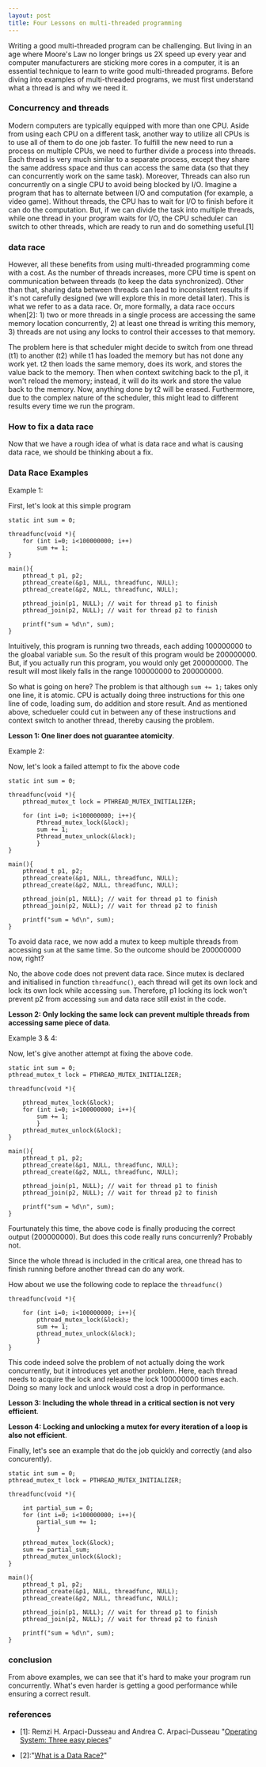 ```yaml
---
layout: post
title: Four Lessons on multi-threaded programming
---
```





Writing a good multi-threaded program can be challenging. But living in an age where Moore's Law no longer brings us 2X speed up every year and computer manufacturers are sticking more cores in a computer, it is an essential technique to learn to write good multi-threaded programs. Before diving into examples of multi-threaded programs, we must first understand what a thread is and why we need it.

### Concurrency and threads
Modern computers are typically equipped with more than one CPU. Aside from using each CPU on a different task, another way to utilize all CPUs is to use all of them to do one job faster. To fulfill the new need to run a process on multiple CPUs, we need to further divide a process into threads. Each thread is very much similar to a separate process, except they share the same address space and thus can access the same data (so that they can concurrently work on the same task). Moreover, Threads can also run concurrently on a single CPU to avoid being blocked by I/O. Imagine a program that has to alternate between I/O and computation (for example, a video game). Without threads, the CPU has to wait for I/O to finish before it can do the computation. But, if we can divide the task into multiple threads, while one thread in your program waits for I/O, the CPU scheduler can switch to other threads, which are ready to run and do something useful.[1]

### data race

However, all these benefits from using multi-threaded programming come with a cost. As the number of threads increases, more CPU time is spent on communication between threads (to keep the data synchronized). Other than that, sharing data between threads can lead to inconsistent results if it's not carefully designed (we will explore this in more detail later). This is what we refer to as a data race. Or, more formally, a data race occurs when[2]: 1) two or more threads in a single process are accessing the same memory location concurrently, 2) at least one thread is writing this memory, 3)  threads are not using any locks to control their accesses to that memory. 

The problem here is that scheduler might decide to switch from one thread (t1) to another (t2) while t1 has loaded the memory but has not done any work yet. t2 then loads the same memory, does its work, and stores the value back to the memory. Then when context switching back to the p1, it won't reload the memory; instead, it will do its work and store the value back to the memory. Now, anything done by t2 will be erased. Furthermore, due to the complex nature of the scheduler, this might lead to different results every time we run the program.

### How to fix a data race

Now that we have a rough idea of what is data race and what is causing data race, we should be thinking about a fix.

### Data Race Examples


Example 1:

First, let's look at this simple program

```
static int sum = 0;

threadfunc(void *){
    for (int i=0; i<100000000; i++)
        sum += 1;
}

main(){
    pthread_t p1, p2;
    pthread_create(&p1, NULL, threadfunc, NULL);
    pthread_create(&p2, NULL, threadfunc, NULL);

    pthread_join(p1, NULL); // wait for thread p1 to finish
    pthread_join(p2, NULL); // wait for thread p2 to finish

    printf("sum = %d\n", sum);
}

```

Intuitively, this program is running two threads, each adding 100000000 to the gloabal variable `sum`. So the result of this program would be 200000000. But, if you actually run this program, you would only get 200000000. The result will most likely falls in the range 100000000 to 200000000.

So what is going on here? The problem is that although `sum += 1;` takes only one line, it is atomic. CPU is actually doing three instructions for this one line of code, loading sum, do addition and store result. And as mentioned above, schedueler could cut in between any of these instructions and context switch to another thread, thereby causing the problem.

<b>Lesson 1: One liner does not guarantee atomicity</b>.

Example 2:

Now, let's look a failed attempt to fix the above code

```
static int sum = 0;

threadfunc(void *){
    pthread_mutex_t lock = PTHREAD_MUTEX_INITIALIZER;

    for (int i=0; i<100000000; i++){
        Pthread_mutex_lock(&lock);
        sum += 1;
        Pthread_mutex_unlock(&lock);
        }
}

main(){
    pthread_t p1, p2;
    pthread_create(&p1, NULL, threadfunc, NULL);
    pthread_create(&p2, NULL, threadfunc, NULL);

    pthread_join(p1, NULL); // wait for thread p1 to finish
    pthread_join(p2, NULL); // wait for thread p2 to finish

    printf("sum = %d\n", sum);
}

```

To avoid data race, we now add a mutex to keep multiple threads from accessing `sum` at the same time. So the outcome should be 200000000 now, right?

No, the above code does not prevent data race. Since mutex is declared and initialised in function `threadfunc()`, each thread will get its own lock and lock its own lock while accessing `sum`. Therefore, p1 locking its lock won't prevent p2 from accessing `sum` and data race still exist in the code.

<b>Lesson 2: Only locking the same lock can prevent multiple threads from accessing same piece of data</b>.


Example 3 & 4:

Now, let's give another attempt at fixing the above code.

```
static int sum = 0;
pthread_mutex_t lock = PTHREAD_MUTEX_INITIALIZER;

threadfunc(void *){

    pthread_mutex_lock(&lock);
    for (int i=0; i<100000000; i++){
        sum += 1;
        }
    pthread_mutex_unlock(&lock);
}

main(){
    pthread_t p1, p2;
    pthread_create(&p1, NULL, threadfunc, NULL);
    pthread_create(&p2, NULL, threadfunc, NULL);

    pthread_join(p1, NULL); // wait for thread p1 to finish
    pthread_join(p2, NULL); // wait for thread p2 to finish

    printf("sum = %d\n", sum);
}

```

Fourtunately this time, the above code is finally producing the correct output (200000000). But does this code really runs concurrenly? Probably not.

Since the whole thread is included in the critical area, one thread has to finish running before another thread can do any work.

How about we use the following code to replace the `threadfunc()`

```
threadfunc(void *){

    for (int i=0; i<100000000; i++){
        pthread_mutex_lock(&lock);
        sum += 1;
        pthread_mutex_unlock(&lock);
        }
}

```
This code indeed solve the problem of not actually doing the work concurrently, but it introduces yet another problem. Here, each thread needs to acquire the lock and release the lock 100000000 times each. Doing so many lock and unlock would cost a drop in performance.

<b>Lesson 3: Including the whole thread in a critical section is not very efficient</b>.

<b>Lesson 4: Locking and unlocking a mutex for every iteration of a loop is also not efficient</b>.

Finally, let's see an example that do the job quickly and correctly (and also concurently).

```
static int sum = 0;
pthread_mutex_t lock = PTHREAD_MUTEX_INITIALIZER;

threadfunc(void *){

    int partial_sum = 0;
    for (int i=0; i<100000000; i++){
        partial_sum += 1;
        }

    pthread_mutex_lock(&lock);
    sum += partial_sum;
    pthread_mutex_unlock(&lock);
}

main(){
    pthread_t p1, p2;
    pthread_create(&p1, NULL, threadfunc, NULL);
    pthread_create(&p2, NULL, threadfunc, NULL);

    pthread_join(p1, NULL); // wait for thread p1 to finish
    pthread_join(p2, NULL); // wait for thread p2 to finish

    printf("sum = %d\n", sum);
}
```
### conclusion
From above examples, we can see that it's hard to make your program run concurrently. What's even harder is getting a good performance while ensuring a correct result.


### references
- \[1\]: Remzi H. Arpaci-Dusseau and Andrea C. Arpaci-Dusseau  "[Operating System: Three easy pieces](https://pages.cs.wisc.edu/~remzi/OSTEP/threads-intro.pdf)"

- \[2\]:"[What is a Data Race?](https://docs.oracle.com/cd/E19205-01/820-0619/geojs/index.html)"

